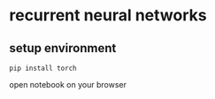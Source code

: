 # recurrent neural networks

## setup environment

```shell
pip install torch
```

open notebook on your browser
